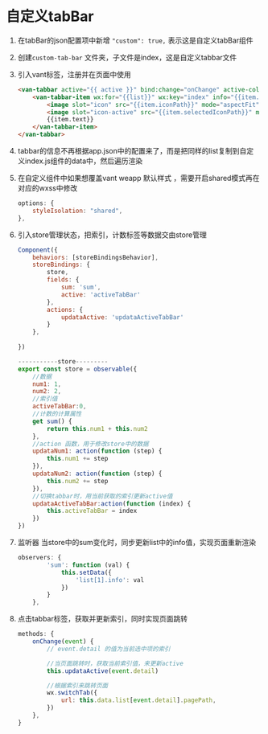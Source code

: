 # 自定义tabBar

1. 在tabBar的json配置项中新增 `"custom": true,` 表示这是自定义tabBar组件

2. 创建`custom-tab-bar` 文件夹，子文件是index，这是自定义tabbar文件

3. 引入vant标签，注册并在页面中使用

   ```html
   <van-tabbar active="{{ active }}" bind:change="onChange" active-color="#002FA7">
       <van-tabbar-item wx:for="{{list}}" wx:key="index" info="{{item.info ? item.info : ''}}">
           <image slot="icon" src="{{item.iconPath}}" mode="aspectFit" style="width: 30px; height: 18px;" />
           <image slot="icon-active" src="{{item.selectedIconPath}}" mode="aspectFit" style="width: 30px; height: 18px;" />
           {{item.text}}
       </van-tabbar-item>
   </van-tabbar>
   ```

4. tabbar的信息不再根据app.json中的配置来了，而是把同样的list复制到自定义index.js组件的data中，然后遍历渲染

5. 在自定义组件中如果想覆盖vant weapp 默认样式 ，需要开启shared模式再在对应的wxss中修改

   ```js
   options: {
       styleIsolation: "shared",
   },
   ```

6. 引入store管理状态，把索引，计数标签等数据交由store管理

   ```js
   Component({
       behaviors: [storeBindingsBehavior],
       storeBindings: {
           store,
           fields: {
               sum: 'sum',
               active: 'activeTabBar'
           },
           actions: {
               updataActive: 'updataActiveTabBar'
           }
       },
       
   })
   
   -----------store---------
   export const store = observable({
       //数据
       num1: 1,
       num2: 2,
       //索引值
       activeTabBar:0,
       //计数的计算属性
       get sum() {
           return this.num1 + this.num2
       },
       //action 函数，用于修改store中的数据
       updataNum1: action(function (step) {
           this.num1 += step
       }),
       updataNum2: action(function (step) {
           this.num2 += step
       }),
       //切换tabbar时，用当前获取的索引更新active值
       updataActiveTabBar:action(function (index) {
           this.activeTabBar = index
       })
   })
   ```

7. 监听器 当store中的sum变化时，同步更新list中的info值，实现页面重新渲染

   ```js
   observers: {
           'sum': function (val) {
               this.setData({
                   'list[1].info': val
               })
           }
       },
   ```

8. 点击tabbar标签，获取并更新索引，同时实现页面跳转

   ```js
   methods: {
       onChange(event) {
           // event.detail 的值为当前选中项的索引
   
           //当页面跳转时，获取当前索引值，来更新active
           this.updataActive(event.detail)
   
           //根据索引来跳转页面
           wx.switchTab({
               url: this.data.list[event.detail].pagePath,
           })
       },
   }
   ```

   



